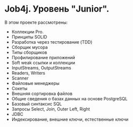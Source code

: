 # Job4j. Уровень "Junior".

В этом проекте рассмотрены: 
- Коллекции Pro.
- Принципы SOLID
- Разработка через тестирование (TDD)
- Cборщик мусора
- Типы сборщиков
- Профилирование приложений
- Soft weak ссылки и коллекции 
- InputStreams, OutputStreams
- Readers, Writers
- Scanner
- Файловые менеджеры
- Сокеты
- Внешняя сортировка файлов
- Общие сведения о базах данных на основе PostgreSQL
- Базовый синтаксис SQL
- Запросы Select, Join, Outer Left, Right
- JDBC
- Индексирование, внешние ключи, естественные ключи